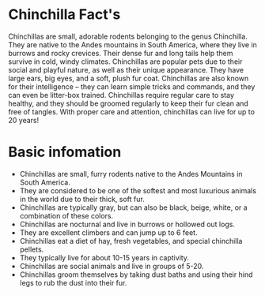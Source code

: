 # Chinchilla Fact's

Chinchillas are small, adorable rodents belonging to the genus Chinchilla. They are native to the Andes mountains in South America, where they live in burrows and rocky crevices. Their dense fur and long tails help them survive in cold, windy climates. Chinchillas are popular pets due to their social and playful nature, as well as their unique appearance. They have large ears, big eyes, and a soft, plush fur coat. Chinchillas are also known for their intelligence – they can learn simple tricks and commands, and they can even be litter-box trained. Chinchillas require regular care to stay healthy, and they should be groomed regularly to keep their fur clean and free of tangles. With proper care and attention, chinchillas can live for up to 20 years!

# Basic infomation

- Chinchillas are small, furry rodents native to the Andes Mountains in South America.
- They are considered to be one of the softest and most luxurious animals in the world due to their thick, soft fur.
- Chinchillas are typically gray, but can also be black, beige, white, or a combination of these colors.
- Chinchillas are nocturnal and live in burrows or hollowed out logs.
- They are excellent climbers and can jump up to 6 feet.
- Chinchillas eat a diet of hay, fresh vegetables, and special chinchilla pellets.
- They typically live for about 10-15 years in captivity.
- Chinchillas are social animals and live in groups of 5-20.
- Chinchillas groom themselves by taking dust baths and using their hind legs to rub the dust into their fur.
